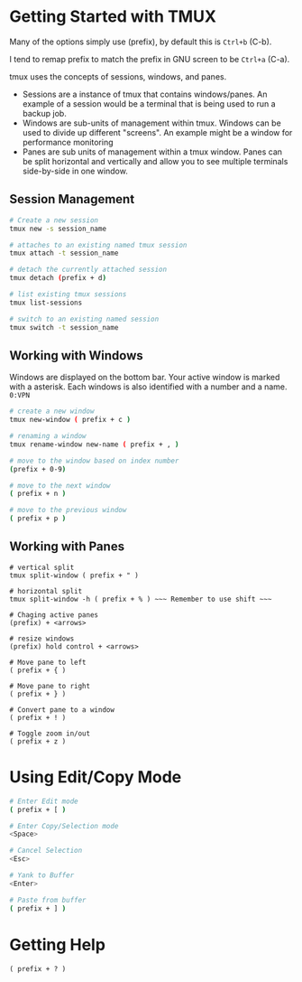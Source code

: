 # Getting Started with TMUX

Many of the options simply use (prefix), by default this is `Ctrl+b` (C-b). 

I tend to remap prefix to match the prefix in GNU screen to be `Ctrl+a` (C-a).

tmux uses the concepts of sessions, windows, and panes.
 * Sessions are a instance of tmux that contains windows/panes. An example of a session would be a terminal that is being used to run a backup job.
 * Windows are sub-units of management within tmux. Windows can be used to divide up different "screens". An example might be a window for performance monitoring
 * Panes are sub units of management within a tmux window. Panes can be split horizontal and vertically and allow you to see multiple terminals side-by-side in one window.

## Session Management
```bash
# Create a new session
tmux new -s session_name

# attaches to an existing named tmux session
tmux attach -t session_name

# detach the currently attached session
tmux detach (prefix + d)

# list existing tmux sessions
tmux list-sessions

# switch to an existing named session
tmux switch -t session_name
```

## Working with Windows
Windows are displayed on the bottom bar. Your active window is marked with a asterisk. Each windows is also identified with a number and a name. `0:VPN`

```bash
# create a new window
tmux new-window ( prefix + c )

# renaming a window
tmux rename-window new-name ( prefix + , )

# move to the window based on index number
(prefix + 0-9)

# move to the next window
( prefix + n )

# move to the previous window
( prefix + p )
```


## Working with Panes
```
# vertical split
tmux split-window ( prefix + " )

# horizontal split
tmux split-window -h ( prefix + % ) ~~~ Remember to use shift ~~~

# Chaging active panes
(prefix) + <arrows>

# resize windows
(prefix) hold control + <arrows>

# Move pane to left
( prefix + { )

# Move pane to right
( prefix + } )

# Convert pane to a window
( prefix + ! )

# Toggle zoom in/out
( prefix + z )
```

# Using Edit/Copy Mode
```bash
# Enter Edit mode
( prefix + [ )

# Enter Copy/Selection mode
<Space>

# Cancel Selection
<Esc>

# Yank to Buffer
<Enter>

# Paste from buffer
( prefix + ] )
```

# Getting Help
```
( prefix + ? )
```
